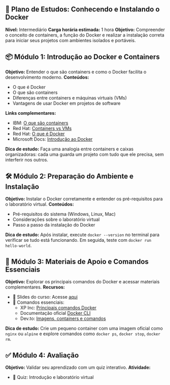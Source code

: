 ## 🧠 Plano de Estudos: Conhecendo e Instalando o Docker

**Nível:** Intermediário **Carga horária estimada:** 1 hora **Objetivo:** Compreender o conceito de containers, a função do Docker e realizar a instalação correta para iniciar seus projetos com ambientes isolados e portáveis.

## 📦 Módulo 1: Introdução ao Docker e Containers
**Objetivo:** Entender o que são containers e como o Docker facilita o desenvolvimento moderno.
**Conteúdos:**
- O que é Docker
- O que são containers
- Diferenças entre containers e máquinas virtuais (VMs)
- Vantagens de usar Docker em projetos de software

**Links complementares:**
- IBM: [O que são containers](https://www.ibm.com/br-pt/cloud/learn/containers)
- Red Hat: [Containers vs VMs](https://www.redhat.com/pt-br/topics/containers/containers-vs-vms)
- Red Hat: [O que é Docker](https://www.redhat.com/pt-br/topics/containers/what-is-docker)
- Microsoft Docs: [Introdução ao Docker](https://docs.microsoft.com/pt-br/dotnet/architecture/microservices/container-docker-introduction/docker-defined)

**Dica de estudo:** Faça uma analogia entre containers e caixas organizadoras: cada uma guarda um projeto com tudo que ele precisa, sem interferir nos outros.


## 🛠️ Módulo 2: Preparação do Ambiente e Instalação
**Objetivo:** Instalar o Docker corretamente e entender os pré-requisitos para o laboratório virtual.
**Conteúdos:**
- Pré-requisitos do sistema (Windows, Linux, Mac)
- Considerações sobre o laboratório virtual
- Passo a passo da instalação do Docker

**Dica de estudo:** Após instalar, execute `docker --version` no terminal para verificar se tudo está funcionando. Em seguida, teste com `docker run hello-world`.

## 🧪 Módulo 3: Materiais de Apoio e Comandos Essenciais
**Objetivo:** Explorar os principais comandos do Docker e acessar materiais complementares.
**Recursos:**
- 📑 Slides do curso: Acesse [aqui](https://academiapme-my.sharepoint.com/:f:/g/personal/kawan_dio_me/ElY0v-xIc_dNjKR0Lfi3jFkB5tSmEeEdHnEqpyXdcIG1Lw?e=eWp49E)
- 📘 Comandos essenciais:
    - XP Inc: [Principais comandos Docker](https://medium.com/xp-inc/principais-comandos-docker-f9b02e6944cd)
    - Documentação oficial [Docker CLI](https://docs.docker.com/engine/reference/commandline/docker/)
    - Dev.to: [Imagens, containers e comandos](https://dev.to/soutoigor/docker-imagens-containers-e-seus-principais-comandos-23p6)

**Dica de estudo:** Crie um pequeno container com uma imagem oficial como `nginx` ou `alpine` e explore comandos como `docker ps`, `docker stop`, `docker rm`.

## ✅ Módulo 4: Avaliação
**Objetivo:** Validar seu aprendizado com um quiz interativo.
**Atividade:**
- 🧠 Quiz: Introdução e laboratório virtual

